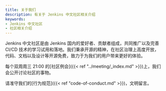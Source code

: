 ```yaml
---
title: 关于我们
description: 有关于 Jenkins 中文社区相关介绍
keywords:
- Jenkins 中文社区
- 社区相关介绍
---
```


Jenkins 中文社区是由 Jenkins 国内的爱好者、贡献者组成，共同推广以及完善 CI/CD 技术的学习试用和落地。我们秉承开源的精神，在社区治理上高度开放，代码、文档以及设计等开源免费，致力于为我们的用户带来更好的体验。

每个双周周三 21:00 的[社区例会]({{< ref "../meeting/_index.md" >}})上，我们会公开讨论社区的事物。

请准守我们的[行为规范]({{< ref "code-of-conduct.md" >}})，文明留言。
